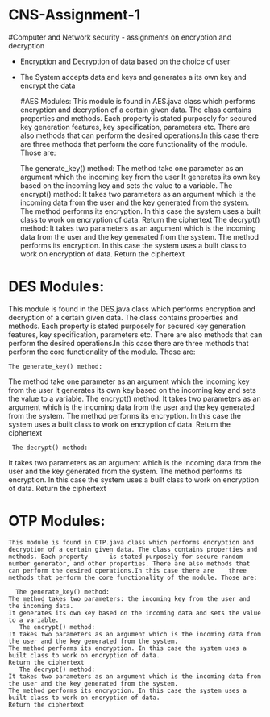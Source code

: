 # CNS-Assignment-1
#Computer and Network security - assignments on encryption and decryption
- Encryption and Decryption of data based on the choice of user
- The System accepts data and keys and generates a its own key and encrypt the data

  #AES Modules:
  This module is found in AES.java class which performs encryption and decryption of a certain given data. The class contains properties and methods. Each property is     stated purposely for secured key generation features, key specification, parameters etc. There are also methods that can perform the desired operations.In this case     there are three methods that perform the core functionality of the module. Those are:

    The generate_key() method:
  The method take one parameter as an argument which the incoming key from the user
  It generates its own key based on the incoming key and sets the value to a variable.
     The encrypt() method:
  It takes two parameters as an argument which is the incoming data from the user and the key generated from the system.
  The method performs its encryption. In this case the system uses a built class to work on encryption of data.
  Return the ciphertext
     The decrypt() method:
  It takes two parameters as an argument which is the incoming data from the user and the key generated from the system.
  The method performs its encryption. In this case the system uses a built class to work on encryption of data.
  Return the ciphertext
  
 # DES Modules:
  This module is found in the DES.java class which performs encryption and decryption of a certain given data. The class contains properties and methods. Each property   is stated purposely for secured key generation features, key specification, parameters etc. There are also methods that can perform the desired operations.In this     case there are three methods that perform the core functionality of the module. Those are:

    The generate_key() method:
  The method take one parameter as an argument which the incoming key from the user
  It generates its own key based on the incoming key and sets the value to a variable.
     The encrypt() method:
  It takes two parameters as an argument which is the incoming data from the user and the key generated from the system.
  The method performs its encryption. In this case the system uses a built class to work on encryption of data.
  Return the ciphertext




     The decrypt() method:
  It takes two parameters as an argument which is the incoming data from the user and the key generated from the system.
  The method performs its encryption. In this case the system uses a built class to work on encryption of data.
  Return the ciphertext
  
  # OTP Modules:
    This module is found in OTP.java class which performs encryption and decryption of a certain given data. The class contains properties and methods. Each property      is stated purposely for secure random number generator, and other properties. There are also methods that can perform the desired operations.In this case there are    three methods that perform the core functionality of the module. Those are:

      The generate_key() method:
    The method takes two parameters: the incoming key from the user and the incoming data.
    It generates its own key based on the incoming data and sets the value to a variable.
       The encrypt() method:
    It takes two parameters as an argument which is the incoming data from the user and the key generated from the system.
    The method performs its encryption. In this case the system uses a built class to work on encryption of data.
    Return the ciphertext
       The decrypt() method:
    It takes two parameters as an argument which is the incoming data from the user and the key generated from the system.
    The method performs its encryption. In this case the system uses a built class to work on encryption of data.
    Return the ciphertext



